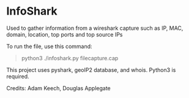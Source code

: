 # InfoShark
Used to gather information from a wireshark capture such as IP, MAC, domain, location, top ports and top source IPs

To run the file, use this command:
> python3 ./infoshark.py filecapture.cap

This project uses pyshark, geoIP2 database, and whois. Python3 is required.

Credits: Adam Keech, Douglas Applegate
